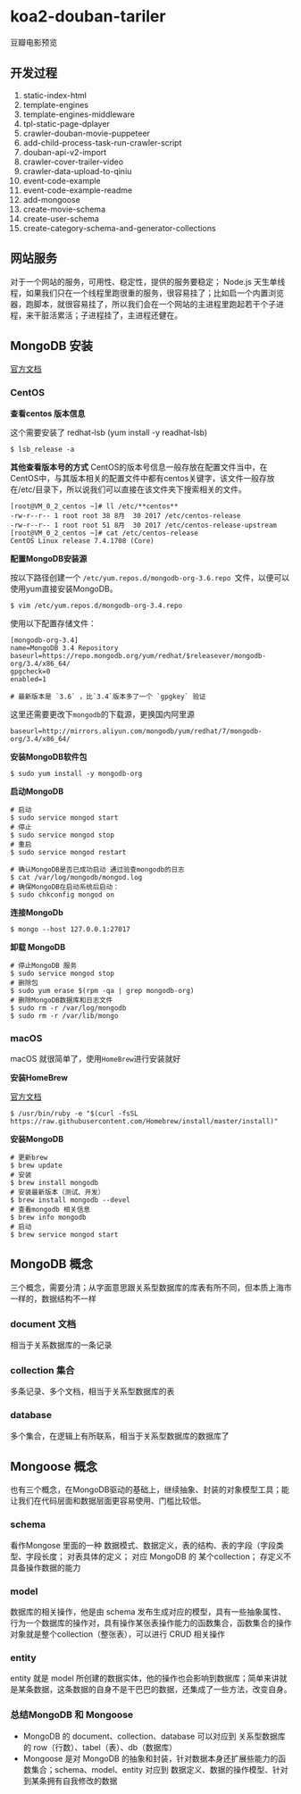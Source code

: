 # koa2-douban-tariler
豆瓣电影预览


## 开发过程

1. static-index-html
2. template-engines
3. template-engines-middleware
4. tpl-static-page-dplayer
5. crawler-douban-movie-puppeteer
6. add-child-process-task-run-crawler-script
7. douban-api-v2-import
8. crawler-cover-trailer-video
9. crawler-data-upload-to-qiniu
10. event-code-example
11. event-code-example-readme
12. add-mongoose
13. create-movie-schema
14. create-user-schema
15. create-category-schema-and-generator-collections
## 网站服务

对于一个网站的服务，可用性、稳定性，提供的服务要稳定； Node.js 天生单线程，如果我们只在一个线程里跑很重的服务，很容易挂了；比如启一个内置浏览器，跑脚本，就很容易挂了，所以我们会在一个网站的主进程里跑起若干个子进程，来干脏活累活；子进程挂了，主进程还健在。

## MongoDB 安装

[官方文档](https://docs.mongodb.com)
### CentOS 

**查看centos 版本信息**

这个需要安装了 redhat-lsb (yum install -y readhat-lsb)
```
$ lsb_release -a
```
**其他查看版本号的方式**
CentOS的版本号信息一般存放在配置文件当中，在CentOS中，与其版本相关的配置文件中都有centos关键字，该文件一般存放在/etc/目录下，所以说我们可以直接在该文件夹下搜索相关的文件。

```
[root@VM_0_2_centos ~]# ll /etc/**centos**
-rw-r--r-- 1 root root 38 8月  30 2017 /etc/centos-release
-rw-r--r-- 1 root root 51 8月  30 2017 /etc/centos-release-upstream
[root@VM_0_2_centos ~]# cat /etc/centos-release
CentOS Linux release 7.4.1708 (Core)
```

**配置MongoDB安装源**

按以下路径创建一个 `/etc/yum.repos.d/mongodb-org-3.6.repo `文件，以便可以使用yum直接安装MongoDB。

```
$ vim /etc/yum.repos.d/mongodb-org-3.4.repo
```
使用以下配置存储文件：

```
[mongodb-org-3.4]
name=MongoDB 3.4 Repository
baseurl=https://repo.mongodb.org/yum/redhat/$releasever/mongodb-org/3.4/x86_64/
gpgcheck=0
enabled=1

# 最新版本是 `3.6` ，比`3.4`版本多了一个 `gpgkey` 验证
```
这里还需要更改下`mongodb`的下载源，更换国内阿里源

```
baseurl=http://mirrors.aliyun.com/mongodb/yum/redhat/7/mongodb-org/3.4/x86_64/
```

**安装MongoDB软件包**

```
$ sudo yum install -y mongodb-org
```

**启动MongoDB**

```
# 启动
$ sudo service mongod start
# 停止
$ sudo service mongod stop
# 重启
$ sudo service mongod restart

# 确认MongoDB是否已成功启动 通过验查mongodb的日志
$ cat /var/log/mongodb/mongod.log
# 确保MongoDB在启动系统后启动：
$ sudo chkconfig mongod on
```
**连接MongoDb**

```
$ mongo --host 127.0.0.1:27017
```

**卸载 MongoDB**

```
# 停止MongoDB 服务
$ sudo service mongod stop
# 删除包
$ sudo yum erase $(rpm -qa | grep mongodb-org)
# 删除MongoDB数据库和日志文件
$ sudo rm -r /var/log/mongodb
$ sudo rm -r /var/lib/mongo
```

### macOS

macOS 就很简单了，使用`HomeBrew`进行安装就好

**安装HomeBrew**

[官方文档](https://brew.sh/)

```
$ /usr/bin/ruby -e "$(curl -fsSL https://raw.githubusercontent.com/Homebrew/install/master/install)"
```

**安装MongoDB**

```
# 更新brew
$ brew update
# 安装
$ brew install mongodb
# 安装最新版本（测试、开发）
$ brew install mongodb --devel
# 查看mongodb 相关信息
$ brew info mongodb
# 启动
$ brew service mongod start
```

## MongoDB 概念

三个概念，需要分清；从字面意思跟关系型数据库的库表有所不同，但本质上海市一样的，数据结构不一样
### document 文档

相当于关系数据库的一条记录

### collection 集合

多条记录、多个文档，相当于关系型数据库的表
### database

多个集合，在逻辑上有所联系，相当于关系型数据库的数据库了
## Mongoose 概念

也有三个概念，在MongoDB驱动的基础上，继续抽象、封装的对象模型工具；能让我们在代码层面和数据层面更容易使用、门槛比较低。

### schema

看作Mongose 里面的一种 数据模式、数据定义，表的结构、表的字段（字段类型、字段长度； 对表具体的定义； 对应 MongoDB 的 某个collection； 存定义不具备操作数据的能力
### model

数据库的相关操作，他是由 schema 发布生成对应的模型，具有一些抽象属性、行为一个数据库的操作对，具有操作某张表操作能力的函数集合，函数集合的操作对象就是整个collection（整张表），可以进行 CRUD 相关操作
###  entity

entity 就是 model 所创建的数据实体，他的操作也会影响到数据库；简单来讲就是某条数据，这条数据的自身不是干巴巴的数据，还集成了一些方法，改变自身。

### 总结MongoDB 和 Mongoose

* MongoDB 的 document、collection、database 可以对应到 关系型数据库的 row（行数）、tabel（表）、db（数据库）
* Mongoose 是对 MongoDB 的抽象和封装，针对数据本身还扩展些能力的函数集合；schema、model、entity 对应到 数据定义、数据的操作模型、针对到某条拥有自我修改的数据